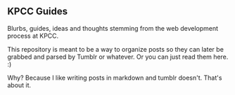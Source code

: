 ## KPCC Guides

Blurbs, guides, ideas and thoughts stemming from the web development process at KPCC.

This repository is meant to be a way to organize posts so they can later be grabbed 
and parsed by Tumblr or whatever. Or you can just read them here. :)

Why? Because I like writing posts in markdown and tumblr doesn't. That's about it.
